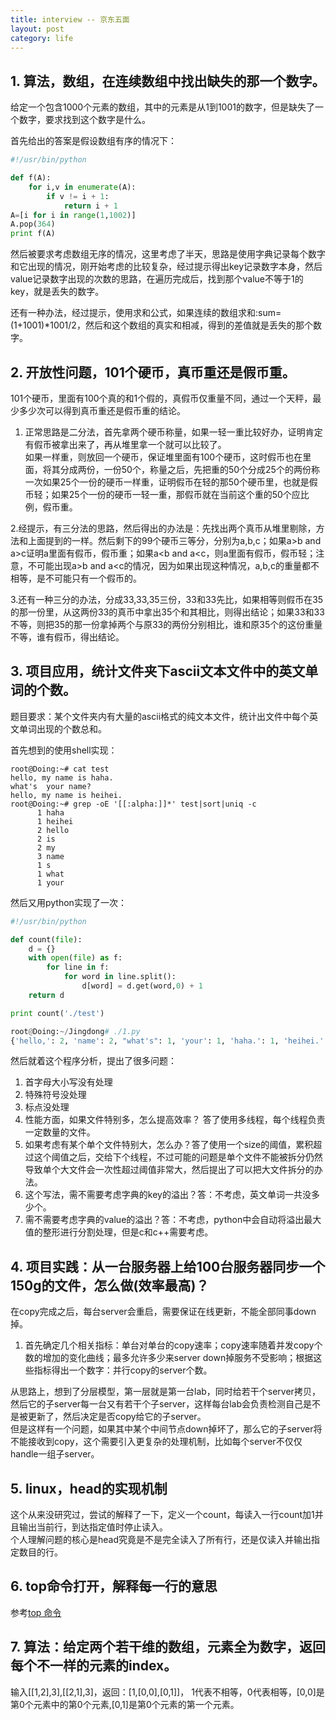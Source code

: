 ```yaml
---
title: interview -- 京东五面
layout: post
category: life
---
```

## 1. 算法，数组，在连续数组中找出缺失的那一个数字。
给定一个包含1000个元素的数组，其中的元素是从1到1001的数字，但是缺失了一个数字，要求找到这个数字是什么。

首先给出的答案是假设数组有序的情况下：
```python
#!/usr/bin/python

def f(A):
    for i,v in enumerate(A):
        if v != i + 1:
            return i + 1
A=[i for i in range(1,1002)]
A.pop(364)
print f(A)
```
然后被要求考虑数组无序的情况，这里考虑了半天，思路是使用字典记录每个数字和它出现的情况，刚开始考虑的比较复杂，经过提示得出key记录数字本身，然后value记录数字出现的次数的思路，在遍历完成后，找到那个value不等于1的key，就是丢失的数字。  

还有一种办法，经过提示，使用求和公式，如果连续的数组求和:sum=(1+1001)*1001/2，然后和这个数组的真实和相减，得到的差值就是丢失的那个数字。

## 2. 开放性问题，101个硬币，真币重还是假币重。

101个硬币，里面有100个真的和1个假的，真假币仅重量不同，通过一个天秤，最少多少次可以得到真币重还是假币重的结论。
1. 正常思路是二分法，首先拿两个硬币称量，如果一轻一重比较好办，证明肯定有假币被拿出来了，再从堆里拿一个就可以比较了。  
如果一样重，则放回一个硬币，保证堆里面有100个硬币，这时假币也在里面，将其分成两份，一份50个，称量之后，先把重的50个分成25个的两份称一次如果25个一份的硬币一样重，证明假币在轻的那50个硬币里，也就是假币轻；如果25个一份的硬币一轻一重，那假币就在当前这个重的50个应比例，假币重。  

2.经提示，有三分法的思路，然后得出的办法是：先找出两个真币从堆里剔除，方法和上面提到的一样。然后剩下的99个硬币三等分，分别为a,b,c；如果a>b and a>c证明a里面有假币，假币重；如果a<b and a<c，则a里面有假币，假币轻；注意，不可能出现a>b and a<c的情况，因为如果出现这种情况，a,b,c的重量都不相等，是不可能只有一个假币的。  

3.还有一种三分的办法，分成33,33,35三份，33和33先比，如果相等则假币在35的那一份里，从这两份33的真币中拿出35个和其相比，则得出结论；如果33和33不等，则把35的那一份拿掉两个与原33的两份分别相比，谁和原35个的这份重量不等，谁有假币，得出结论。



## 3. 项目应用，统计文件夹下ascii文本文件中的英文单词的个数。
题目要求：某个文件夹内有大量的ascii格式的纯文本文件，统计出文件中每个英文单词出现的个数总和。

首先想到的使用shell实现：
```shell
root@Doing:~# cat test 
hello, my name is haha.
what's  your name?
hello, my name is heihei.
root@Doing:~# grep -oE '[[:alpha:]]*' test|sort|uniq -c
      1 haha
      1 heihei
      2 hello
      2 is
      2 my
      3 name
      1 s
      1 what
      1 your
```

然后又用python实现了一次：
```python
#!/usr/bin/python

def count(file):
    d = {}
    with open(file) as f:
        for line in f:
            for word in line.split():
                d[word] = d.get(word,0) + 1
    return d

print count('./test')

root@Doing:~/Jingdong# ./1.py 
{'hello,': 2, 'name': 2, "what's": 1, 'your': 1, 'haha.': 1, 'heihei.': 1, 'name?': 1, 'my': 2, 'is': 2}
```
然后就着这个程序分析，提出了很多问题：

1. 首字母大小写没有处理
2. 特殊符号没处理
3. 标点没处理
4. 性能方面，如果文件特别多，怎么提高效率？ 答了使用多线程，每个线程负责一定数量的文件。
5. 如果考虑有某个单个文件特别大，怎么办？答了使用一个size的阈值，累积超过这个阈值之后，交给下个线程，不过可能的问题是单个文件不能被拆分仍然导致单个大文件会一次性超过阈值非常大，然后提出了可以把大文件拆分的办法。  
6. 这个写法，需不需要考虑字典的key的溢出？答：不考虑，英文单词一共没多少个。
7. 需不需要考虑字典的value的溢出？答：不考虑，python中会自动将溢出最大值的整形进行分割处理，但是c和c++需要考虑。

## 4. 项目实践：从一台服务器上给100台服务器同步一个150g的文件，怎么做(效率最高)？

在copy完成之后，每台server会重启，需要保证在线更新，不能全部同事down掉。

1. 首先确定几个相关指标：单台对单台的copy速率；copy速率随着并发copy个数的增加的变化曲线；最多允许多少来server down掉服务不受影响；根据这些指标得出一个数字：并行copy的server个数。

从思路上，想到了分层模型，第一层就是第一台lab，同时给若干个server拷贝，然后它的子server每一台又有若干个子server，这样每台lab会负责检测自己是不是被更新了，然后决定是否copy给它的子server。   
但是这样有一个问题，如果其中某个中间节点down掉坏了，那么它的子server将不能接收到copy，这个需要引入更复杂的处理机制，比如每个server不仅仅handle一组子server。 

## 5. linux，head的实现机制
这个从来没研究过，尝试的解释了一下，定义一个count，每读入一行count加1并且输出当前行，到达指定值时停止读入。  
个人理解问题的核心是head究竟是不是完全读入了所有行，还是仅读入并输出指定数目的行。  

## 6. top命令打开，解释每一行的意思
参考[top 命令](http://doing.cool/2017/12/27/Linux-Performance-top.html) 

## 7. 算法：给定两个若干维的数组，元素全为数字，返回每个不一样的元素的index。  
输入[[1,2],3],[[2,1],3]，返回：[1,[0,0],[0,1]]， 1代表不相等，0代表相等，[0,0]是第0个元素中的第0个元素,[0,1]是第0个元素的第一个元素。


